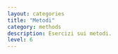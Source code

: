 ```yaml
---
layout: categories
title: "Metodi"
category: methods
description: Esercizi sui metodi.
level: 6
---
```

